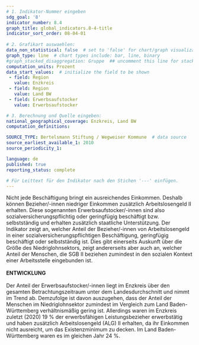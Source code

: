 ```yaml
---
# 1. Indikator-Nummer eingeben 
sdg_goal: '8'
indicator_number: 8.4
graph_title: global_indicators.8-4-title
indicator_sort_order: 08-04-01
 
# 2. Grafikart auswaehlen: 
data_non_statistical: false  # set to 'false' for chart/graph visualization 
graph_type: line  # chart types include: bar, line, binary 
#graph_stacked_disaggregation: Gruppe  ## uncomment this line for stacked bars. eplace 'Geschlecht' with the field of aggregation. 
computation_units: Prozent 
data_start_values:  # initialize the field to be shown  
 - field: Region 
   value: Enzkreis
 - field: Region 
   value: Land BW
 - field: Erwerbsaufstocker
   value: Erwerbsaufstocker

# 3. Berechnung und Quelle eingeben: 
national_geographical_coverage: Enzkreis, Land BW
computation_definitions: 

SOURCE_TYPE: Bertelsmann Stiftung / Wegweiser Kommune  # data source  
source_earliest_available_1: 2010
source_periodicity_1: 

language: de   
published: true 
reporting_status: complete
 
# Für Leittext für den Indikator nach den Stichen '---' einfügen. 
---
```

Nicht jede Beschäftigung bringt ein ausreichendes Einkommen. Deshalb können Bezieher/-innen niedriger Einkommen zusätzlich Arbeitslosengeld II erhalten. Diese sogenannten Erwerbsaufstocker/-innen sind also sozialversicherungspflichtig oder geringfügig beschäftigt bzw. selbstständig und erhalten zusätzlich staatliche Unterstützung. Der Indikator zeigt an, welcher Anteil der Bezieher/-innen von Arbeitslosengeld in einer sozialversicherungspflichtigen Beschäftigung, geringfügig beschäftigt oder selbstständig ist. Dies gibt einerseits Auskunft über die Größe des Niedriglohnsektors, zeigt andererseits aber auch an, welcher Anteil der Menschen, die SGB II beziehen zumindest in den sozialen Kontext einer Arbeitsstelle eingebunden ist. <br>
<br>
**ENTWICKLUNG** <br>
<br>
Der Anteil der Erwerbsaufstocker/-innen liegt im Enzkreis über den gesamten Betrachtungszeitraum unter dem Landesdurchschnitt und nimmt im Trend ab. Demzufolge ist davon auszugehen, dass der Anteil der Menschen im Niedriglohnsektor zumindest im Vergleich zum Land Baden-Württemberg verhältnismäßig gering ist. Allerdings waren im Enzkreis zuletzt (2020) 19 % der erwerbsfähigen Leistungsbezieher erwerbstätig und haben zusätzlich Arbeitslosengeld (ALG) II erhalten, da ihr Einkommen nicht ausreicht, um das Existenzminimum zu decken. Im Land Baden-Württemberg waren es im gleichen Jahr 24 %.
